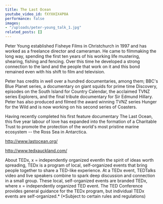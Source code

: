 ```yaml
---
title: The Last Ocean
youtube_video_id: fXYXHIX4P0A
performance: false
images:
- "/uploads/peter-young_talk_1.jpg"
related_posts: []
---
```


Peter Young established Fisheye Films in Christchurch in 1997 and has worked as a freelance director and cameraman. He came to filmmaking the long way, spending the first ten years of his working life mustering, shearing, fishing and fencing. Over this time he developed a strong connection to the land and the people that work on it and this bond remained even with his shift to film and television.

Peter has credits in well over a hundred documentaries, among them; BBC's Blue Planet series, a documentary on giant squids for prime time Discovery, episodes on the South Island for Country Calendar, the acclaimed TVNZ series Explorers, and the final tribute documentary for Sir Edmund Hillary. Peter has also produced and filmed the award winning TVNZ series Hunger for the Wild and is now working on his second series of Coasters. 

Having recently completed his first feature documentary The Last Ocean, this five year labour of love has expanded into the formation of a Charitable Trust to promote the protection of the world's most pristine marine ecosystem -- the Ross Sea in Antarctica.

http://www.lastocean.org/

http://www.tedxauckland.com/

About TEDx, x = independently organized eventIn the spirit of ideas worth spreading, TEDx is a program of local, self-organized events that bring people together to share a TED-like experience. At a TEDx event, TEDTalks video and live speakers combine to spark deep discussion and connection in a small group. These local, self-organized events are branded TEDx, where x = independently organized TED event. The TED Conference provides general guidance for the TEDx program, but individual TEDx events are self-organized.* (*Subject to certain rules and regulations)
